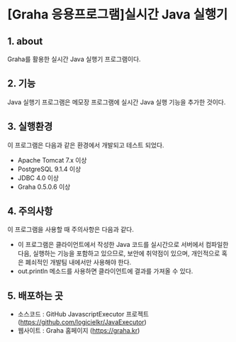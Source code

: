 # [Graha 응용프로그램]실시간 Java 실행기

## 1. about

Graha를 활용한 실시간 Java 실행기 프로그램이다.  

## 2. 기능

Java 실행기 프로그램은 메모장 프로그램에 실시간 Java 실행 기능을 추가한 것이다.

## 3. 실행환경

이 프로그램은 다음과 같은 환경에서 개발되고 테스트 되었다.

- Apache Tomcat 7.x 이상
- PostgreSQL 9.1.4 이상
- JDBC 4.0 이상
- Graha 0.5.0.6 이상

## 4. 주의사항

이 프로그램을 사용할 때 주의사항은 다음과 같다.

- 이 프로그램은 클라이언트에서 작성한 Java 코드를 실시간으로 서버에서 컴파일한 다음, 실행하는 기능을 포함하고 있으므로, 보안에 취약점이 있으며, 개인적으로 혹은 폐쇠적인 개발팀 내에서만 사용해야 한다.
- out.println 메소드를 사용하면 클라이언트에 결과를 가져올 수 있다.

## 5. 배포하는 곳

* 소스코드 : GitHub JavascriptExecutor 프로젝트 (https://github.com/logicielkr/JavaExecutor)
* 웹사이트 : Graha 홈페이지 (https://graha.kr)